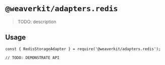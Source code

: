 # `@weaverkit/adapters.redis`

> TODO: description

## Usage

```
const { RedisStorageAdapter } = require('@weaverkit/adapters.redis');

// TODO: DEMONSTRATE API
```
